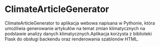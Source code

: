 # ClimateArticleGenerator
ClimateArticleGenerator to aplikacja webowa napisana w Pythonie, która umożliwia generowanie artykułów na temat zmian klimatycznych na podstawie analizy danych klimatycznych.Aplikacja korzysta z biblioteki Flask do obsługi backendu oraz renderowania szablonów HTML.
